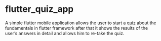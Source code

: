 # flutter_quiz_app
A simple flutter mobile application allows the user to start a quiz about the fundamentals in flutter framework after that it shows the results of the user’s answers in detail and allows him to re-take the quiz.

